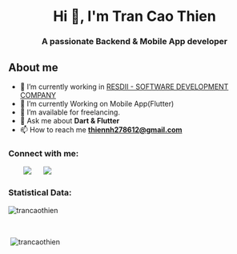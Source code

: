 <h1 align="center">Hi 👋, I'm Tran Cao Thien</a></h1>
<h3 align="center">A passionate Backend & Mobile App developer</h3>

## About me
- 🔭 I’m currently working in <a href="https://resdii.com/" target="blank">RESDII - SOFTWARE DEVELOPMENT COMPANY</a>
- 🌱 I’m currently Working on Mobile App(Flutter)
- 🤝 I’m available for freelancing.
- 💬 Ask me about **Dart & Flutter**
- 📫 How to reach me **thiennh278612@gmail.com**
<!-- - 📄 Know about my experiences <a href="https://github.com/100rabhcsmc/Me.io/blob/master/01SaurabhChavanReactNativeResume.pdf" target="blank">Resume</a> -->
<h3 align="left">Connect with me:</h3>
<p align="left">
 <div align="left"  class="icons-social" style="margin-left: 10px;">
        <a style="margin-left: 20px;"  target="_blank" href="https://www.linkedin.com/in/trancaothien/">
			<img src="https://img.icons8.com/doodle/40/000000/linkedin--v2.png"></a>
        <a style="margin-left: 20px;" target="_blank" href="https://github.com/trancaothien">
		<img src="https://img.icons8.com/doodle/40/000000/github--v1.png"></a>
      </div>
</p>
<h3>Statistical Data:</h3>
<p><img align="center"
    src="https://github-readme-stats.vercel.app/api/top-langs?username=trancaothien&show_icons=true&locale=en&bg_color=0d1117&text_color=ffffff&layout=compact"
    alt="trancaothien" 
    bg_color=#808080/></p>
<br>
<p>&nbsp;<img align="center" src="https://github-readme-stats.vercel.app/api?username=trancaothien&show_icons=true&locale=en&bg_color=0d1117&text_color=ffffff&repo=convoychat"
    alt="trancaothien" /></p>
<br>
